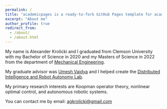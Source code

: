 ```yaml
---
permalink: /
title: "academicpages is a ready-to-fork GitHub Pages template for academic personal websites"
excerpt: "About me"
author_profile: true
redirect_from: 
  - /about/
  - /about.html
---
```


My name is Alexander Krolicki and I graduated from Clemson University with my Bachelor of Science in 2020 and my Masters of Science in 2022 from the department of [Mechanical Engineering](https://www.clemson.edu/cecas/departments/me/).

My graduate advisor was [Umesh Vaidya](https://www.clemson.edu/cecas/departments/me/people/faculty/Vaidya.html) and I helped create the [Distributed Intelligence and Robot Autonomy Lab](https://cecas.clemson.edu/ugvaidya/home/). 

My primary research interests are Koopman operator theory, nonlinear optimal control, and autonomous robotic systems. 

You can contact me by email: agkrolicki@gmail.com
